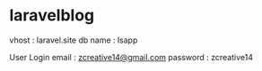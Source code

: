 # laravelblog
vhost : laravel.site
db name : lsapp

User Login
email : zcreative14@gmail.com
password : zcreative14
